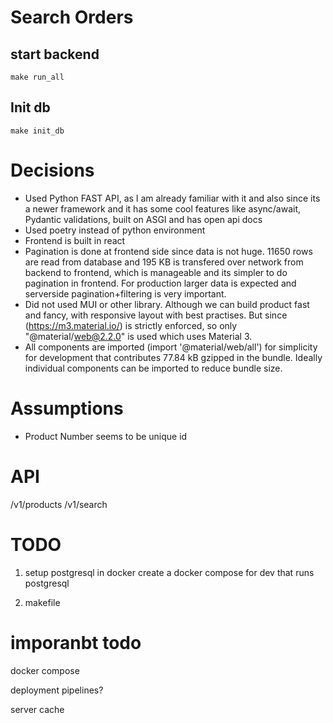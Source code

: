 # Search Orders

## start backend

```
make run_all
```

## Init db

```
make init_db
```

# Decisions

- Used Python FAST API, as I am already familiar with it and also since its a newer framework and it has some cool features like async/await, Pydantic validations, built on ASGI and has open api docs
- Used poetry instead of python environment
- Frontend is built in react
- Pagination is done at frontend side since data is not huge. 11650 rows are read from database and 195 KB is transfered over network from backend to frontend, which is manageable and its simpler to do pagination in frontend.
  For production larger data is expected and serverside pagination+filtering is very important.
- Did not used MUI or other library. Although we can build product fast and fancy, with responsive layout with best practises. But since (https://m3.material.io/) is strictly enforced, so only "@material/web@2.2.0" is used which uses Material 3.
- All components are imported (import '@material/web/all') for simplicity for development that contributes 77.84 kB gzipped in the bundle. Ideally individual components can be imported to reduce bundle size.

# Assumptions

- Product Number seems to be unique id

#

#

#

#

#

# API

/v1/products
/v1/search

# TODO

1. setup postgresql in docker
   create a docker compose for dev that runs postgresql

2. makefile

# imporanbt todo

docker compose

deployment
pipelines?

server cache
